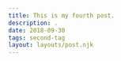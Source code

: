 ```yaml
---
title: This is my fourth post.
description: .
date: 2018-09-30
tags: second-tag
layout: layouts/post.njk
---
```

